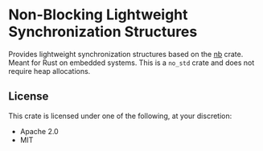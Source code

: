# Non-Blocking Lightweight Synchronization Structures

Provides lightweight synchronization structures based on the
[nb](https://github.com/japaric/nb) crate. Meant for Rust on embedded systems.
This is a `no_std` crate and does not require heap allocations.

## License

This crate is licensed under one of the following, at your discretion:

 - Apache 2.0
 - MIT

